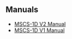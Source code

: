 ## Manuals
- [MSCS-1D V2 Manual](./MSCS_1D_V2_maunual.pdf)  
- [MSCS-1D V1 Manual](./MSCS_1D_V1_maunual.pdf)
